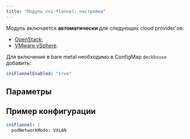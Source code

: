 ```yaml
---
title: "Модуль cni-flannel: настройки"
---
```


Модуль включается **автоматически** для следующих cloud provider'ов:
- [OpenStack](../../modules/030-cloud-provider-openstack/);
- [VMware vSphere](../../modules/030-cloud-provider-vsphere/).

Для включения в bare metal необходимо в ConfigMap `deckhouse` добавить:

```yaml
cniFlannelEnabled: "true"
```

## Параметры

<!-- SCHEMA -->

## Пример конфигурации

```yaml
cniFlannel: |
  podNetworkMode: VXLAN
```
